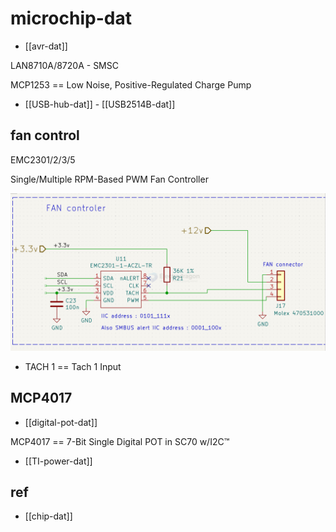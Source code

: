 
# microchip-dat

- [[avr-dat]]

LAN8710A/8720A - SMSC


MCP1253 == Low Noise, Positive-Regulated Charge Pump


- [[USB-hub-dat]] - [[USB2514B-dat]]



## fan control 

EMC2301/2/3/5

Single/Multiple RPM-Based PWM Fan Controller

![](2025-09-04-21-47-57.png)

- TACH 1 == Tach 1 Input


## MCP4017 

- [[digital-pot-dat]]

MCP4017 == 7-Bit Single Digital POT in SC70 w/I2C™

- [[TI-power-dat]]


## ref 

- [[chip-dat]]